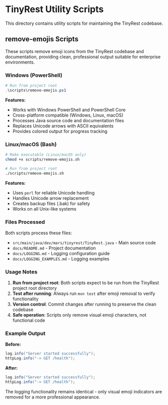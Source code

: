 # TinyRest Utility Scripts

This directory contains utility scripts for maintaining the TinyRest codebase.

## remove-emojis Scripts

These scripts remove emoji icons from the TinyRest codebase and documentation, providing clean, professional output suitable for enterprise environments.

### Windows (PowerShell)

```powershell
# Run from project root
.\scripts\remove-emojis.ps1
```

**Features:**
- Works with Windows PowerShell and PowerShell Core
- Cross-platform compatible (Windows, Linux, macOS)
- Processes Java source code and documentation files
- Replaces Unicode arrows with ASCII equivalents
- Provides colored output for progress tracking

### Linux/macOS (Bash)

```bash
# Make executable (Linux/macOS only)
chmod +x scripts/remove-emojis.sh

# Run from project root
./scripts/remove-emojis.sh
```

**Features:**
- Uses `perl` for reliable Unicode handling
- Handles Unicode arrow replacement
- Creates backup files (.bak) for safety
- Works on all Unix-like systems

### Files Processed

Both scripts process these files:
- `src/main/java/dev/mars/tinyrest/TinyRest.java` - Main source code
- `docs/README.md` - Project documentation
- `docs/LOGGING.md` - Logging configuration guide
- `docs/LOGGING_EXAMPLES.md` - Logging examples

### Usage Notes

1. **Run from project root**: Both scripts expect to be run from the TinyRest project root directory
2. **Test after running**: Always run `mvn test` after emoji removal to verify functionality
3. **Version control**: Commit changes after running to preserve the clean codebase
4. **Safe operation**: Scripts only remove visual emoji characters, not functional code

### Example Output

**Before:**
```java
log.info("Server started successfully");
httpLog.info("-> GET /health");
```

**After:**
```java
log.info("Server started successfully");
httpLog.info("-> GET /health");
```

The logging functionality remains identical - only visual emoji indicators are removed for a more professional appearance.
